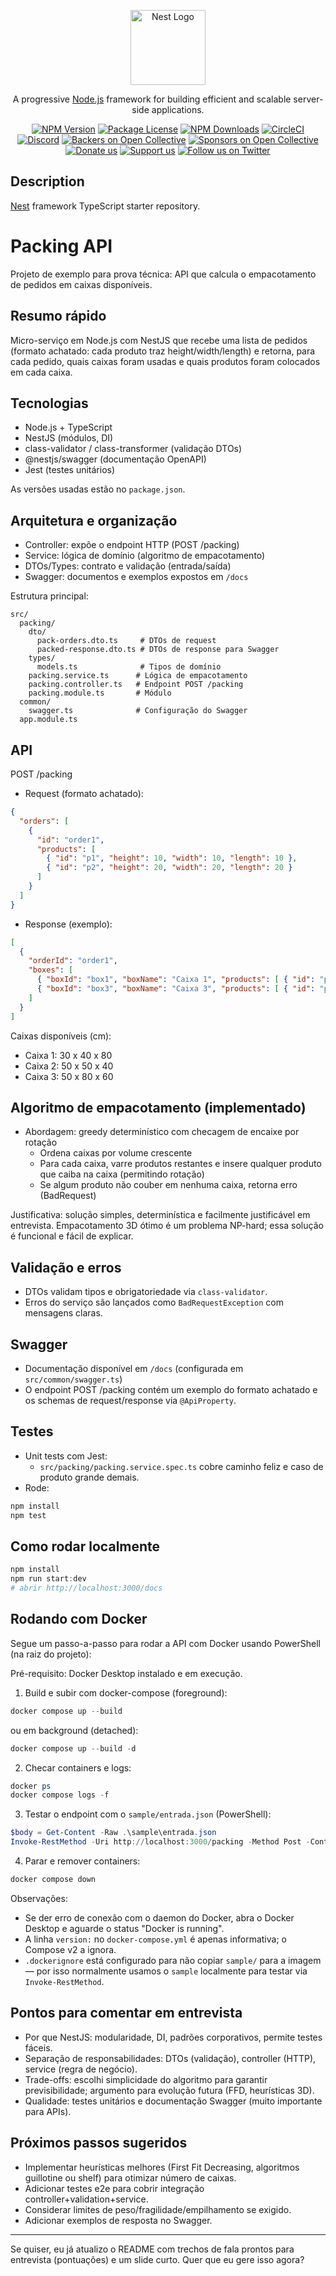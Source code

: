 <p align="center">
  <a href="http://nestjs.com/" target="blank"><img src="https://nestjs.com/img/logo-small.svg" width="120" alt="Nest Logo" /></a>
</p>

[circleci-image]: https://img.shields.io/circleci/build/github/nestjs/nest/master?token=abc123def456
[circleci-url]: https://circleci.com/gh/nestjs/nest

  <p align="center">A progressive <a href="http://nodejs.org" target="_blank">Node.js</a> framework for building efficient and scalable server-side applications.</p>
    <p align="center">
<a href="https://www.npmjs.com/~nestjscore" target="_blank"><img src="https://img.shields.io/npm/v/@nestjs/core.svg" alt="NPM Version" /></a>
<a href="https://www.npmjs.com/~nestjscore" target="_blank"><img src="https://img.shields.io/npm/l/@nestjs/core.svg" alt="Package License" /></a>
<a href="https://www.npmjs.com/~nestjscore" target="_blank"><img src="https://img.shields.io/npm/dm/@nestjs/common.svg" alt="NPM Downloads" /></a>
<a href="https://circleci.com/gh/nestjs/nest" target="_blank"><img src="https://img.shields.io/circleci/build/github/nestjs/nest/master" alt="CircleCI" /></a>
<a href="https://discord.gg/G7Qnnhy" target="_blank"><img src="https://img.shields.io/badge/discord-online-brightgreen.svg" alt="Discord"/></a>
<a href="https://opencollective.com/nest#backer" target="_blank"><img src="https://opencollective.com/nest/backers/badge.svg" alt="Backers on Open Collective" /></a>
<a href="https://opencollective.com/nest#sponsor" target="_blank"><img src="https://opencollective.com/nest/sponsors/badge.svg" alt="Sponsors on Open Collective" /></a>
  <a href="https://paypal.me/kamilmysliwiec" target="_blank"><img src="https://img.shields.io/badge/Donate-PayPal-ff3f59.svg" alt="Donate us"/></a>
    <a href="https://opencollective.com/nest#sponsor"  target="_blank"><img src="https://img.shields.io/badge/Support%20us-Open%20Collective-41B883.svg" alt="Support us"></a>
  <a href="https://twitter.com/nestframework" target="_blank"><img src="https://img.shields.io/twitter/follow/nestframework.svg?style=social&label=Follow" alt="Follow us on Twitter"></a>
</p>
  <!--[![Backers on Open Collective](https://opencollective.com/nest/backers/badge.svg)](https://opencollective.com/nest#backer)
  [![Sponsors on Open Collective](https://opencollective.com/nest/sponsors/badge.svg)](https://opencollective.com/nest#sponsor)-->

## Description

[Nest](https://github.com/nestjs/nest) framework TypeScript starter repository.

# Packing API

Projeto de exemplo para prova técnica: API que calcula o empacotamento de pedidos em caixas disponíveis.

## Resumo rápido
Micro-serviço em Node.js com NestJS que recebe uma lista de pedidos (formato achatado: cada produto traz height/width/length) e retorna, para cada pedido, quais caixas foram usadas e quais produtos foram colocados em cada caixa.

## Tecnologias
- Node.js + TypeScript
- NestJS (módulos, DI)
- class-validator / class-transformer (validação DTOs)
- @nestjs/swagger (documentação OpenAPI)
- Jest (testes unitários)

As versões usadas estão no `package.json`.

## Arquitetura e organização
- Controller: expõe o endpoint HTTP (POST /packing)
- Service: lógica de domínio (algoritmo de empacotamento)
- DTOs/Types: contrato e validação (entrada/saída)
- Swagger: documentos e exemplos expostos em `/docs`

Estrutura principal:
```
src/
  packing/
    dto/
      pack-orders.dto.ts     # DTOs de request
      packed-response.dto.ts # DTOs de response para Swagger
    types/
      models.ts              # Tipos de domínio
    packing.service.ts      # Lógica de empacotamento
    packing.controller.ts   # Endpoint POST /packing
    packing.module.ts       # Módulo
  common/
    swagger.ts              # Configuração do Swagger
  app.module.ts
```

## API
POST /packing
- Request (formato achatado):
```json
{
  "orders": [
    {
      "id": "order1",
      "products": [
        { "id": "p1", "height": 10, "width": 10, "length": 10 },
        { "id": "p2", "height": 20, "width": 20, "length": 20 }
      ]
    }
  ]
}
```

- Response (exemplo):
```json
[
  {
    "orderId": "order1",
    "boxes": [
      { "boxId": "box1", "boxName": "Caixa 1", "products": [ { "id": "p1" } ] },
      { "boxId": "box3", "boxName": "Caixa 3", "products": [ { "id": "p2" } ] }
    ]
  }
]
```

Caixas disponíveis (cm):
- Caixa 1: 30 x 40 x 80
- Caixa 2: 50 x 50 x 40
- Caixa 3: 50 x 80 x 60

## Algoritmo de empacotamento (implementado)
- Abordagem: greedy determinístico com checagem de encaixe por rotação
  - Ordena caixas por volume crescente
  - Para cada caixa, varre produtos restantes e insere qualquer produto que caiba na caixa (permitindo rotação)
  - Se algum produto não couber em nenhuma caixa, retorna erro (BadRequest)

Justificativa: solução simples, determinística e facilmente justificável em entrevista. Empacotamento 3D ótimo é um problema NP-hard; essa solução é funcional e fácil de explicar.

## Validação e erros
- DTOs validam tipos e obrigatoriedade via `class-validator`.
- Erros do serviço são lançados como `BadRequestException` com mensagens claras.

## Swagger
- Documentação disponível em `/docs` (configurada em `src/common/swagger.ts`)
- O endpoint POST /packing contém um exemplo do formato achatado e os schemas de request/response via `@ApiProperty`.

## Testes
- Unit tests com Jest:
  - `src/packing/packing.service.spec.ts` cobre caminho feliz e caso de produto grande demais.
- Rode:
```bash
npm install
npm test
```

## Como rodar localmente
```powershell
npm install
npm run start:dev
# abrir http://localhost:3000/docs
```

## Rodando com Docker
Segue um passo-a-passo para rodar a API com Docker usando PowerShell (na raiz do projeto):

Pré-requisito: Docker Desktop instalado e em execução.

1) Build e subir com docker-compose (foreground):
```powershell
docker compose up --build
```

ou em background (detached):
```powershell
docker compose up --build -d
```

2) Checar containers e logs:
```powershell
docker ps
docker compose logs -f
```

3) Testar o endpoint com o `sample/entrada.json` (PowerShell):
```powershell
$body = Get-Content -Raw .\sample\entrada.json
Invoke-RestMethod -Uri http://localhost:3000/packing -Method Post -ContentType 'application/json' -Body $body | ConvertTo-Json
```

4) Parar e remover containers:
```powershell
docker compose down
```

Observações:
- Se der erro de conexão com o daemon do Docker, abra o Docker Desktop e aguarde o status "Docker is running".
- A linha `version:` no `docker-compose.yml` é apenas informativa; o Compose v2 a ignora.
- `.dockerignore` está configurado para não copiar `sample/` para a imagem — por isso normalmente usamos o `sample` localmente para testar via `Invoke-RestMethod`.


## Pontos para comentar em entrevista
- Por que NestJS: modularidade, DI, padrões corporativos, permite testes fáceis.
- Separação de responsabilidades: DTOs (validação), controller (HTTP), service (regra de negócio).
- Trade-offs: escolhi simplicidade do algoritmo para garantir previsibilidade; argumento para evolução futura (FFD, heurísticas 3D).
- Qualidade: testes unitários e documentação Swagger (muito importante para APIs).

## Próximos passos sugeridos
- Implementar heurísticas melhores (First Fit Decreasing, algoritmos guillotine ou shelf) para otimizar número de caixas.
- Adicionar testes e2e para cobrir integração controller+validation+service.
- Considerar limites de peso/fragilidade/empilhamento se exigido.
- Adicionar exemplos de resposta no Swagger.

---

Se quiser, eu já atualizo o README com trechos de fala prontos para entrevista (pontuações) e um slide curto. Quer que eu gere isso agora?
